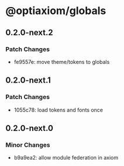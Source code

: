 # @optiaxiom/globals

## 0.2.0-next.2

### Patch Changes

- fe9557e: move theme/tokens to globals

## 0.2.0-next.1

### Patch Changes

- 1055c78: load tokens and fonts once

## 0.2.0-next.0

### Minor Changes

- b9a9ea2: allow module federation in axiom
